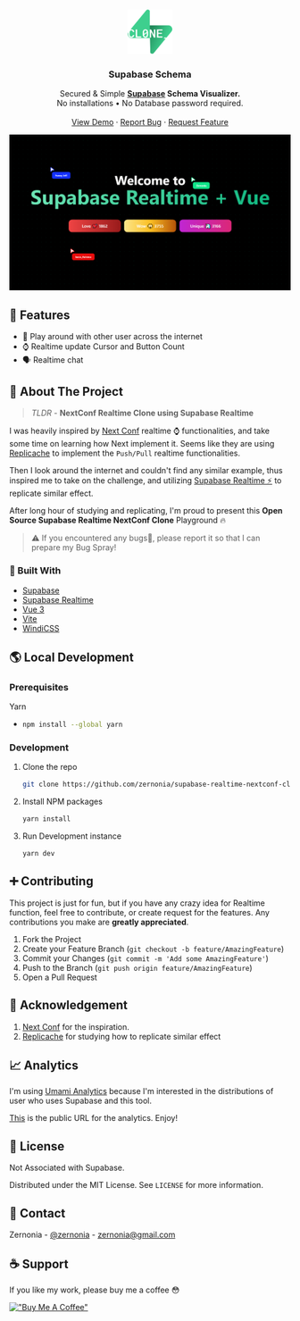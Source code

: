 <!-- PROJECT LOGO -->
<br />
<p align="center">
  <a href="https://github.com/zernonia/supabase-realtime-nextconf-clone">
    <img src="images/main.svg" alt="Logo" width="80" height="80">
  </a>

  <h3 align="center">Supabase Schema</h3>

  <p align="center">
    Secured & Simple <strong><a href="https://supabase.io/">Supabase</a> Schema Visualizer.</strong>
    <br />
    No installations • No Database password required.
    <br />
    <br />
    <a href="https://supabase-realtime-nextconf-clone.vercel.app//">View Demo</a>
    ·
    <a href="https://github.com/zernonia/supabase-realtime-nextconf-clone/issues">Report Bug</a>
    ·
    <a href="https://github.com/zernonia/supabase-realtime-nextconf-clone/issues">Request Feature</a>
  </p>
</p>

![Supabase Schema](images/main.png)

## 🚀 Features

- 🎉 Play around with other user across the internet
- ⌚ Realtime update Cursor and Button Count
- 🗣 Realtime chat

## 📇 About The Project

> *TLDR* - **NextConf Realtime Clone using Supabase Realtime**

I was heavily inspired by [Next Conf](https://nextjs.org/conf#room-9q0s8)  realtime ⌚ functionalities, and take some time on learning how Next implement it.  Seems like they are using [Replicache](https://doc.replicache.dev/how-it-works) to implement the `Push/Pull` realtime functionalities.

Then I look around the internet and couldn't find any similar example, thus inspired me to take on the challenge, and utilizing [Supabase Realtime ⚡](https://supabase.io/docs/reference/javascript/subscribe) to replicate similar effect.

After long hour of studying and replicating, I'm proud to present this **Open Source Supabase Realtime NextConf Clone** Playground 🔥

> ⚠️ If you encountered any bugs🐛, please report it so that I can prepare my Bug Spray!


### 🔨 Built With

- [Supabase](https://supabase.io/)
- [Supabase Realtime](https://supabase.io/docs/reference/javascript/subscribe)
- [Vue 3](https://v3.vuejs.org/)
- [Vite](https://vitejs.dev/)
- [WindiCSS](https://windicss.org/)

## 🌎 Local Development

### Prerequisites

Yarn

- ```sh
  npm install --global yarn
  ```

### Development

1. Clone the repo
   ```sh
   git clone https://github.com/zernonia/supabase-realtime-nextconf-clone.git
   ```
2. Install NPM packages
   ```sh
   yarn install
   ```
3. Run Development instance
   ```sh
   yarn dev
   ```

## ➕ Contributing

This project is just for fun, but if you have any crazy idea for Realtime function, feel free to contribute, or create request for the features. Any contributions you make are **greatly appreciated**.

1. Fork the Project
2. Create your Feature Branch (`git checkout -b feature/AmazingFeature`)
3. Commit your Changes (`git commit -m 'Add some AmazingFeature'`)
4. Push to the Branch (`git push origin feature/AmazingFeature`)
5. Open a Pull Request

## 🙏 Acknowledgement

1. [Next Conf](https://nextjs.org/conf) for the inspiration.
2. [Replicache](https://doc.replicache.dev/how-it-works) for studying how to replicate similar effect
   

## 📈 Analytics

I'm using [Umami Analytics](https://umami.is/docs/about) because I'm interested in the distributions of user who uses Supabase and this tool.

[This](https://umami-zernonia.vercel.app/share/X9ZCYkQJ/Supabase%20Realtime%20NextConf%20Clone) is the public URL for the analytics. Enjoy!

## 📜 License

Not Associated with Supabase.

Distributed under the MIT License. See `LICENSE` for more information.

## 📧 Contact

Zernonia - [@zernonia](https://twitter.com/zernonia) - zernonia@gmail.com


## ☕ Support

If you like my work, please buy me a coffee 😳

[!["Buy Me A Coffee"](https://www.buymeacoffee.com/assets/img/custom_images/yellow_img.png)](https://www.buymeacoffee.com/zernonia)
